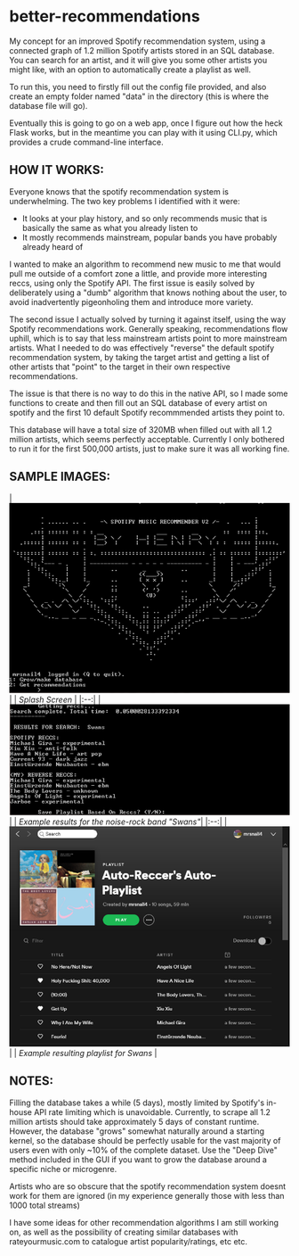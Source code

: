 # better-recommendations
My concept for an improved Spotify recommendation system, using a connected graph of 1.2 million Spotify artists stored in an SQL database. You can search for an artist, and it will give you some other artists you might like, with an option to automatically create a playlist as well.

To run this, you need to firstly fill out the config file provided, and also create an empty folder named "data" in the directory (this is where the database file will go).

Eventually this is going to go on a web app, once I figure out how the heck Flask works, but in the meantime you can play with it using CLI.py, which provides a crude command-line interface.

HOW IT WORKS:
------------
Everyone knows that the spotify recommendation system is underwhelming. The two key problems I identified with it were:
  - It looks at your play history, and so only recommends music that is basically the same as what you already listen to
  - It mostly recommends mainstream, popular bands you have probably already heard of

I wanted to make an algorithm to recommend new music to me that would pull me outside of a comfort zone a little, and provide more interesting reccs, using only the Spotify API. The first issue is easily solved by deliberately using a "dumb" algorithm that knows nothing about the user, to avoid inadvertently pigeonholing them and introduce more variety.

The second issue I actually solved by turning it against itself, using the way Spotify recommendations work.
Generally speaking, recommendations flow uphill, which is to say that less mainstream artists point to more mainstream artists. What I needed to do was effectively "reverse" the default spotify recommendation system, by taking the target artist and getting a list of other artists that "point" to the target in their own respective recommendations.

The issue is that there is no way to do this in the native API, so I made some functions to create and then fill out an SQL database of every artist on spotify and the first 10 default Spotify recommmended artists they point to.

This database will have a total size of 320MB when filled out with all 1.2 million artists, which seems perfectly acceptable. Currently I only bothered to run it for the first 500,000 artists, just to make sure it was all working fine.

SAMPLE IMAGES:
---------

| ![Menu screen](splash.PNG) | 
| *Splash Screen* |
|:--:| 
|![Search results](results.PNG)|
| *Example results for the noise-rock band "Swans"*|
|:--:| 
|![Resulting Playlist](playlist.PNG)|
| *Example resulting playlist for Swans* |


NOTES:
------
Filling the database takes a while (5 days), mostly limited by Spotify's in-house API rate limiting which is unavoidable. Currently, to scrape all 1.2 million artists should take approximately 5 days of constant runtime. However, the database "grows" somewhat naturally around a starting kernel, so the database should be perfectly usable for the vast majority of users even with only ~10% of the complete dataset. Use the "Deep Dive" method included in the GUI if you want to grow the database around a specific niche or microgenre.

Artists who are so obscure that the spotify recommendation system doesnt work for them are ignored (in my experience generally those with less than 1000 total streams)

I have some ideas for other recommendation algorithms I am still working on, as well as the possibility of creating similar databases with rateyourmusic.com to catalogue artist popularity/ratings, etc etc.
